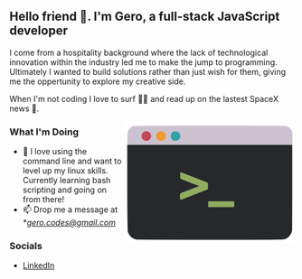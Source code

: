 ## Hello friend 👋. I'm Gero, a full-stack JavaScript developer

I come from a hospitality background where the lack of technological innovation within the industry led me to make the jump to programming. Ultimately I wanted to build solutions rather than just wish for them, giving me the oppertunity to explore my creative side.

When I'm not coding I love to surf 🏄‍♂️ and read up on the lastest SpaceX news 🚀.

<img align="right" alt="illustration of a CLI" src="./assets/CLI.png" width="300" height="216" />

### What I'm Doing

- 🌱 I love using the command line and want to level up my linux skills. Currently learning bash scripting and going on from there!
- 📫 Drop me a message at **gero.codes@gmail.com*

### Socials
- [LinkedIn](https://www.linkedin.com/in/gerokassing)
